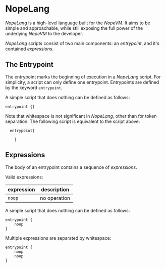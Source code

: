 # NopeLang

*NopeLang* is a high-level language built for the *NopeVM*. It aims to be simple and approachable, while still exposing the full power of the underlying *NopeVM* to the developer.

*NopeLang* scripts consist of two main components: an *entrypoint*, and it's contained *expressions*.

## The Entrypoint

The entrypoint marks the beginning of execution in a *NopeLang* script. For simplicity, a script can only define one entrypoint. Entrypoints are defined by the keyword `entrypoint`.

A simple script that does nothing can be defined as follows:

```nopelang
entrypoint {}
```

Note that whitespace is not significant in *NopeLang*, other than for token separation. The following script is equivalent to the script above:

```nopelang
  entrypoint{      

    }
```

## Expressions

The body of an entrypoint contains a sequence of *expressions*.

Valid expressions:

| expression | description  |
| ---------- | ------------ |
| `noop`     | no operation |

A simple script that does nothing can be defined as follows:

```nopelang
entrypoint {
    noop
}
```

Multiple expressions are separated by whitespace:

```nopelang
entrypoint {
    noop
    noop
}
```
